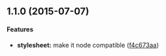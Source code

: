 ## 1.1.0 (2015-07-07)


#### Features

* **stylesheet:** make it node compatible ([f4c673aa](ro-ka/stylesheet.js/commit/f4c673aa13375361f043789cdcd4683b9f9c4bc5))


